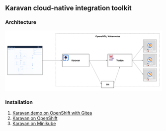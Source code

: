 ## Karavan cloud-native integration toolkit

### Architecture
![karavan-ipaas](../images/karavan-ipaas.png)

### Installation
1. [Karavan demo on OpenShift with Gitea](OPENSHIFT_DEMO.md)
2. [Karavan on OpenShift](OPENSHIFT.md)
3. [Karavan on Minikube](MINIKUBE.md)
